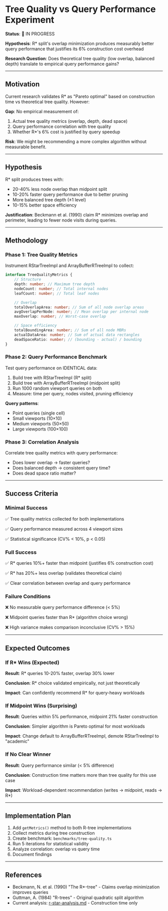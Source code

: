 # Tree Quality vs Query Performance Experiment

**Status**: 🔬 IN PROGRESS

**Hypothesis**: R* split's overlap minimization produces measurably better query performance that justifies its 6% construction cost overhead

**Research Question**: Does theoretical tree quality (low overlap, balanced depth) translate to empirical query performance gains?

---

## Motivation

Current research validates R* as "Pareto optimal" based on construction time vs theoretical tree quality. However:

**Gap**: No empirical measurement of:

1. Actual tree quality metrics (overlap, depth, dead space)
2. Query performance correlation with tree quality
3. Whether R*'s 6% cost is justified by query speedup

**Risk**: We might be recommending a more complex algorithm without measurable benefit.

---

## Hypothesis

R* split produces trees with:

- 20-40% less node overlap than midpoint split
- 10-20% faster query performance due to better pruning
- More balanced tree depth (±1 level)
- 10-15% better space efficiency

**Justification**: Beckmann et al. (1990) claim R* minimizes overlap and perimeter, leading to fewer node visits during queries.

---

## Methodology

### Phase 1: Tree Quality Metrics

Instrument RStarTreeImpl and ArrayBufferRTreeImpl to collect:

```typescript
interface TreeQualityMetrics {
	// Structure
	depth: number; // Maximum tree depth
	nodeCount: number; // Total internal nodes
	leafCount: number; // Total leaf nodes

	// Overlap
	totalOverlapArea: number; // Sum of all node overlap areas
	avgOverlapPerNode: number; // Mean overlap per internal node
	maxOverlap: number; // Worst-case overlap

	// Space efficiency
	totalBoundingArea: number; // Sum of all node MBRs
	actualDataArea: number; // Sum of actual data rectangles
	deadSpaceRatio: number; // (bounding - actual) / bounding
}
```

### Phase 2: Query Performance Benchmark

Test query performance on IDENTICAL data:

1. Build tree with RStarTreeImpl (R* split)
2. Build tree with ArrayBufferRTreeImpl (midpoint split)
3. Run 1000 random viewport queries on both
4. Measure: time per query, nodes visited, pruning efficiency

**Query patterns**:

- Point queries (single cell)
- Small viewports (10×10)
- Medium viewports (50×50)
- Large viewports (100×100)

### Phase 3: Correlation Analysis

Correlate tree quality metrics with query performance:

- Does lower overlap → faster queries?
- Does balanced depth → consistent query time?
- Does dead space ratio matter?

---

## Success Criteria

### Minimal Success

✅ Tree quality metrics collected for both implementations

✅ Query performance measured across 4 viewport sizes

✅ Statistical significance (CV% < 10%, p < 0.05)

### Full Success

✅ R* queries 10%+ faster than midpoint (justifies 6% construction cost)

✅ R* has 20%+ less overlap (validates theoretical claim)

✅ Clear correlation between overlap and query performance

### Failure Conditions

❌ No measurable query performance difference (< 5%)

❌ Midpoint queries faster than R* (algorithm choice wrong)

❌ High variance makes comparison inconclusive (CV% > 15%)

---

## Expected Outcomes

### If R* Wins (Expected)

**Result**: R* queries 10-20% faster, overlap 30% lower

**Conclusion**: R* choice validated empirically, not just theoretically

**Impact**: Can confidently recommend R* for query-heavy workloads

### If Midpoint Wins (Surprising)

**Result**: Queries within 5% performance, midpoint 21% faster construction

**Conclusion**: Simpler algorithm is Pareto optimal for most workloads

**Impact**: Change default to ArrayBufferRTreeImpl, demote RStarTreeImpl to "academic"

### If No Clear Winner

**Result**: Query performance similar (< 5% difference)

**Conclusion**: Construction time matters more than tree quality for this use case

**Impact**: Workload-dependent recommendation (writes → midpoint, reads → R*)

---

## Implementation Plan

1. Add `getMetrics()` method to both R-tree implementations
2. Collect metrics during tree construction
3. Create benchmark: `benchmarks/tree-quality.ts`
4. Run 5 iterations for statistical validity
5. Analyze correlation: overlap vs query time
6. Document findings

---

## References

- Beckmann, N. et al. (1990) "The R*-tree" - Claims overlap minimization improves queries
- Guttman, A. (1984) "R-trees" - Original quadratic split algorithm
- Current analysis: [r-star-analysis.md](../../analyses/r-star-analysis.md) - Construction time only
